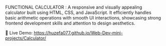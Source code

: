 FUNCTIONAL CALCULATOR : 
A responsive and visually appealing calculator built using HTML, CSS, and JavaScript. It efficiently handles basic arithmetic operations with smooth UI interactions, showcasing strong frontend development skills and attention to design aesthetics.

🔗 Live Demo: https://huzefa077.github.io/Web-Dev-mini-projects/Calculator/ 
